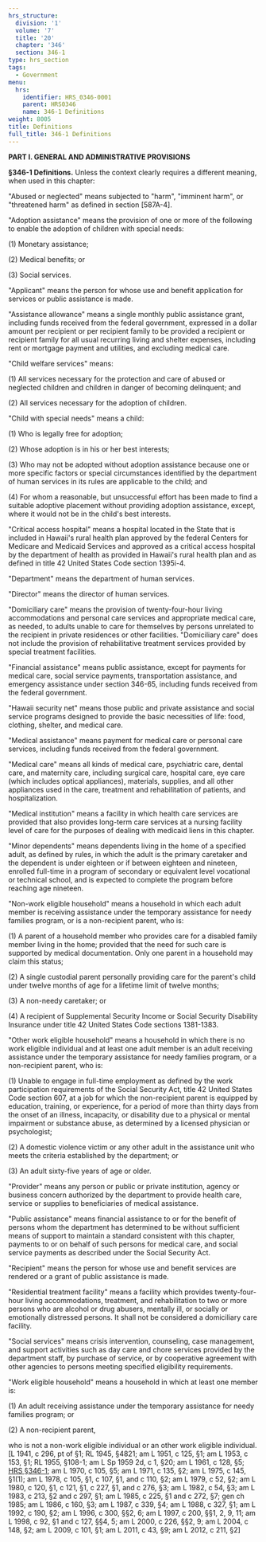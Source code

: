```yaml
---
hrs_structure:
  division: '1'
  volume: '7'
  title: '20'
  chapter: '346'
  section: 346-1
type: hrs_section
tags:
  - Government
menu:
  hrs:
    identifier: HRS_0346-0001
    parent: HRS0346
    name: 346-1 Definitions
weight: 8005
title: Definitions
full_title: 346-1 Definitions
---
```

**PART I. GENERAL AND ADMINISTRATIVE PROVISIONS**

**§346-1 Definitions.** Unless the context clearly requires a different meaning, when used in this chapter:

"Abused or neglected" means subjected to "harm", "imminent harm", or "threatened harm" as defined in section [587A-4].

"Adoption assistance" means the provision of one or more of the following to enable the adoption of children with special needs:

(1) Monetary assistance;

(2) Medical benefits; or

(3) Social services.

"Applicant" means the person for whose use and benefit application for services or public assistance is made.

"Assistance allowance" means a single monthly public assistance grant, including funds received from the federal government, expressed in a dollar amount per recipient or per recipient family to be provided a recipient or recipient family for all usual recurring living and shelter expenses, including rent or mortgage payment and utilities, and excluding medical care.

"Child welfare services" means:

(1) All services necessary for the protection and care of abused or neglected children and children in danger of becoming delinquent; and

(2) All services necessary for the adoption of children.

"Child with special needs" means a child:

(1) Who is legally free for adoption;

(2) Whose adoption is in his or her best interests;

(3) Who may not be adopted without adoption assistance because one or more specific factors or special circumstances identified by the department of human services in its rules are applicable to the child; and

(4) For whom a reasonable, but unsuccessful effort has been made to find a suitable adoptive placement without providing adoption assistance, except, where it would not be in the child's best interests.

"Critical access hospital" means a hospital located in the State that is included in Hawaii's rural health plan approved by the federal Centers for Medicare and Medicaid Services and approved as a critical access hospital by the department of health as provided in Hawaii's rural health plan and as defined in title 42 United States Code section 1395i-4.

"Department" means the department of human services.

"Director" means the director of human services.

"Domiciliary care" means the provision of twenty-four-hour living accommodations and personal care services and appropriate medical care, as needed, to adults unable to care for themselves by persons unrelated to the recipient in private residences or other facilities. "Domiciliary care" does not include the provision of rehabilitative treatment services provided by special treatment facilities.

"Financial assistance" means public assistance, except for payments for medical care, social service payments, transportation assistance, and emergency assistance under section 346-65, including funds received from the federal government.

"Hawaii security net" means those public and private assistance and social service programs designed to provide the basic necessities of life: food, clothing, shelter, and medical care.

"Medical assistance" means payment for medical care or personal care services, including funds received from the federal government.

"Medical care" means all kinds of medical care, psychiatric care, dental care, and maternity care, including surgical care, hospital care, eye care (which includes optical appliances), materials, supplies, and all other appliances used in the care, treatment and rehabilitation of patients, and hospitalization.

"Medical institution" means a facility in which health care services are provided that also provides long-term care services at a nursing facility level of care for the purposes of dealing with medicaid liens in this chapter.

"Minor dependents" means dependents living in the home of a specified adult, as defined by rules, in which the adult is the primary caretaker and the dependent is under eighteen or if between eighteen and nineteen, enrolled full-time in a program of secondary or equivalent level vocational or technical school, and is expected to complete the program before reaching age nineteen.

"Non-work eligible household" means a household in which each adult member is receiving assistance under the temporary assistance for needy families program, or is a non-recipient parent, who is:

(1) A parent of a household member who provides care for a disabled family member living in the home; provided that the need for such care is supported by medical documentation. Only one parent in a household may claim this status;

(2) A single custodial parent personally providing care for the parent's child under twelve months of age for a lifetime limit of twelve months;

(3) A non-needy caretaker; or

(4) A recipient of Supplemental Security Income or Social Security Disability Insurance under title 42 United States Code sections 1381-1383.

"Other work eligible household" means a household in which there is no work eligible individual and at least one adult member is an adult receiving assistance under the temporary assistance for needy families program, or a non-recipient parent, who is:

(1) Unable to engage in full-time employment as defined by the work participation requirements of the Social Security Act, title 42 United States Code section 607, at a job for which the non-recipient parent is equipped by education, training, or experience, for a period of more than thirty days from the onset of an illness, incapacity, or disability due to a physical or mental impairment or substance abuse, as determined by a licensed physician or psychologist;

(2) A domestic violence victim or any other adult in the assistance unit who meets the criteria established by the department; or

(3) An adult sixty-five years of age or older.

"Provider" means any person or public or private institution, agency or business concern authorized by the department to provide health care, service or supplies to beneficiaries of medical assistance.

"Public assistance" means financial assistance to or for the benefit of persons whom the department has determined to be without sufficient means of support to maintain a standard consistent with this chapter, payments to or on behalf of such persons for medical care, and social service payments as described under the Social Security Act.

"Recipient" means the person for whose use and benefit services are rendered or a grant of public assistance is made.

"Residential treatment facility" means a facility which provides twenty-four-hour living accommodations, treatment, and rehabilitation to two or more persons who are alcohol or drug abusers, mentally ill, or socially or emotionally distressed persons. It shall not be considered a domiciliary care facility.

"Social services" means crisis intervention, counseling, case management, and support activities such as day care and chore services provided by the department staff, by purchase of service, or by cooperative agreement with other agencies to persons meeting specified eligibility requirements.

"Work eligible household" means a household in which at least one member is:

(1) An adult receiving assistance under the temporary assistance for needy families program; or

(2) A non-recipient parent,

who is not a non-work eligible individual or an other work eligible individual. [L 1941, c 296, pt of §1; RL 1945, §4821; am L 1951, c 125, §1; am L 1953, c 153, §1; RL 1955, §108-1; am L Sp 1959 2d, c 1, §20; am L 1961, c 128, §5; [HRS §346-1](/title-20/chapter-346/section-346-1/); am L 1970, c 105, §5; am L 1971, c 135, §2; am L 1975, c 145, §1(1); am L 1978, c 105, §1, c 107, §1, and c 110, §2; am L 1979, c 52, §2; am L 1980, c 120, §1, c 121, §1, c 227, §1, and c 276, §3; am L 1982, c 54, §3; am L 1983, c 213, §2 and c 297, §1; am L 1985, c 225, §1 and c 272, §7; gen ch 1985; am L 1986, c 160, §3; am L 1987, c 339, §4; am L 1988, c 327, §1; am L 1992, c 190, §2; am L 1996, c 300, §§2, 6; am L 1997, c 200, §§1, 2, 9, 11; am L 1998, c 92, §1 and c 127, §§4, 5; am L 2000, c 226, §§2, 9; am L 2004, c 148, §2; am L 2009, c 101, §1; am L 2011, c 43, §9; am L 2012, c 211, §2]